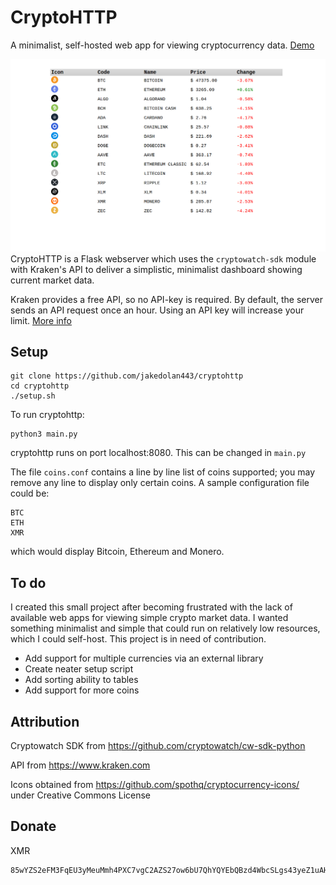 # CryptoHTTP
A minimalist, self-hosted web app for viewing cryptocurrency data.
[Demo](Demo)

![enter image description here](https://raw.githubusercontent.com/jakedolan443/cryptohttp/main/screenshots/screenshot.png)
CryptoHTTP is a Flask webserver which uses the `cryptowatch-sdk` module with Kraken's API to deliver a simplistic, minimalist dashboard showing current market data.

Kraken provides a free API, so no API-key is required. By default, the server sends an API request once an hour. Using an API key will increase your limit. [More info](https://support.kraken.com/hc/en-us/articles/360022839451-Generate-API-keys)

## Setup
```
git clone https://github.com/jakedolan443/cryptohttp
cd cryptohttp
./setup.sh
```
To run cryptohttp:
```
python3 main.py
```
cryptohttp runs on port localhost:8080. This can be changed in `main.py`

The file `coins.conf` contains a line by line list of coins supported; you may remove any line to display only certain coins. A sample configuration file could be:
```
BTC
ETH
XMR
```
which would display Bitcoin, Ethereum and Monero.
## To do
I created this small project after becoming frustrated with the lack of available web apps for viewing simple crypto market data. I wanted something minimalist and simple that could run on relatively low resources, which I could self-host. This project is in need of contribution.
- Add support for multiple currencies via an external library
- Create neater setup script
- Add sorting ability to tables
- Add support for more coins

## Attribution

Cryptowatch SDK from https://github.com/cryptowatch/cw-sdk-python

API from https://www.kraken.com

Icons obtained from https://github.com/spothq/cryptocurrency-icons/ under Creative Commons License 

## Donate
XMR
```
85wYZS2eFM3FqEU3yMeuMmh4PXC7vgC2AZS27ow6bU7QhYQYEbQBzd4WbcSLgs43yeZ1uAHRkGcn1Q6jRyNHcL881JoAyVG

